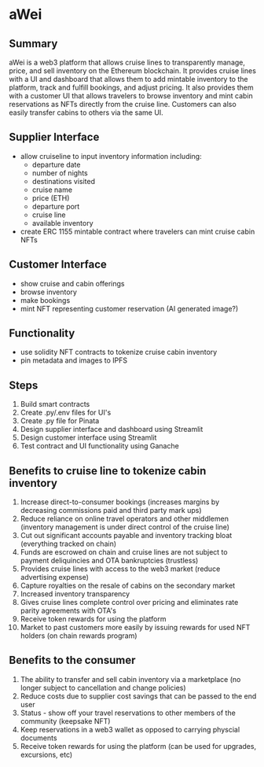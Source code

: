 # aWei

## Summary

aWei is a web3 platform that allows cruise lines to transparently manage, price, and sell inventory on the Ethereum blockchain.  It provides cruise lines with a UI and dashboard that allows them to add mintable inventory to the platform, track and fulfill bookings, and adjust pricing.  It also provides them with a customer UI that allows travelers to browse inventory and mint cabin reservations as NFTs directly from the cruise line.  Customers can also easily transfer cabins to others via the same UI.

## Supplier Interface

- allow cruiseline to input inventory information including:
  - departure date
  - number of nights
  - destinations visited
  - cruise name
  - price (ETH)
  - departure port
  - cruise line
  - available inventory
- create ERC 1155 mintable contract where travelers can mint cruise cabin NFTs

## Customer Interface

- show cruise and cabin offerings
- browse inventory
- make bookings
- mint NFT representing customer reservation (AI generated image?)

## Functionality

- use solidity NFT contracts to tokenize cruise cabin inventory
- pin metadata and images to IPFS

## Steps

1.  Build smart contracts
2.  Create .py/.env files for UI's
3.  Create .py file for Pinata
4.  Design supplier interface and dashboard using Streamlit
5.  Design customer interface using Streamlit
6.  Test contract and UI functionality using Ganache

## Benefits to cruise line to tokenize cabin inventory

1.  Increase direct-to-consumer bookings (increases margins by decreasing commissions paid and third party mark ups)
2.  Reduce reliance on online travel operators and other middlemen (inventory management is under direct control of the cruise line)
3.  Cut out significant accounts payable and inventory tracking bloat (everything tracked on chain)
4.  Funds are escrowed on chain and cruise lines are not subject to payment deliquincies and OTA bankruptcies (trustless)
5.  Provides cruise lines with access to the web3 market (reduce advertising expense)
6.  Capture royalties on the resale of cabins on the secondary market
7.  Increased inventory transparency
8.  Gives cruise lines complete control over pricing and eliminates rate parity agreements with OTA's
9.  Receive token rewards for using the platform
10. Market to past customers more easily by issuing rewards for used NFT holders (on chain rewards program)

## Benefits to the consumer

1.  The ability to transfer and sell cabin inventory via a marketplace (no longer subject to cancellation and change policies)
2.  Reduce costs due to supplier cost savings that can be passed to the end user
3.  Status - show off your travel reservations to other members of the community (keepsake NFT)
4.  Keep reservations in a web3 wallet as opposed to carrying physcial documents
5.  Receive token rewards for using the platform (can be used for upgrades, excursions, etc)
